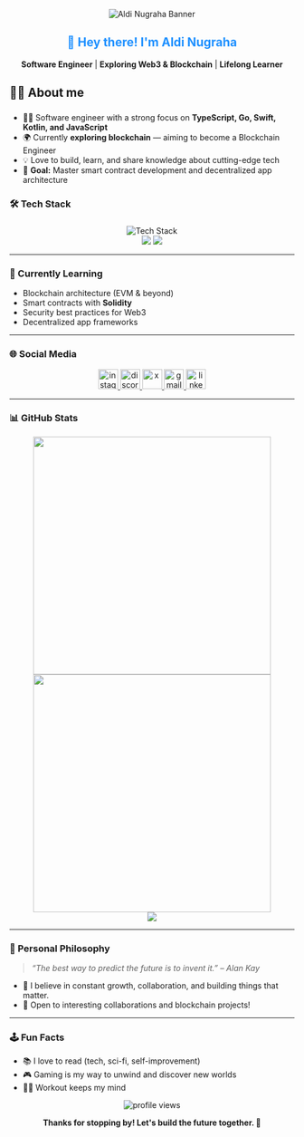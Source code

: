 <p align="center">
  <img src="https://capsule-render.vercel.app/api?type=waving&color=0:b9dfff,100:0c8ce9&height=180&section=header&text=Aldi%20Nugraha&fontSize=42&fontColor=ffffff&animation=twinkling" alt="Aldi Nugraha Banner"/>
</p>

<h2 align="center" style="color:#1e90ff;">👋 Hey there! I'm Aldi Nugraha</h2>
<p align="center">
  <b>Software Engineer</b> | <b>Exploring Web3 & Blockchain</b> | <b>Lifelong Learner</b>
</p>

###

<h2 align="left">👩‍💻 About me</h2>

###

- 🧑‍💻 Software engineer with a strong focus on <b>TypeScript, Go, Swift, Kotlin, and JavaScript</b>
- 🌍 Currently <b>exploring blockchain</b> — aiming to become a Blockchain Engineer
- 💡 Love to build, learn, and share knowledge about cutting-edge tech
- 🎯 <b>Goal:</b> Master smart contract development and decentralized app architecture

###

### 🛠️ Tech Stack

###

<p align="center">
  <img src="https://skillicons.dev/icons?i=typescript,js,go,swift,kotlin,nodejs,react,solidity,git,nuxt,next,remix,vue,svelte,nest" alt="Tech Stack" /><br>
  <img src="https://img.shields.io/badge/-Web3-31C48D?logo=ethereum&logoColor=white" />
  <img src="https://img.shields.io/badge/-Blockchain-4B0082?style=flat-square" />
</p>

---

### 🔭 Currently Learning

- Blockchain architecture (EVM & beyond)
- Smart contracts with <b>Solidity</b>
- Security best practices for Web3
- Decentralized app frameworks

---

###

### 🌐 Social Media

<div align="center">
    <a
        href="https://instagram.com/aldngrha"
        target="_blank"
        rel="noopener noreferrer"
    >
        <img
            src="https://img.shields.io/static/v1?message=Instagram&logo=instagram&label=&color=E4405F&logoColor=white&labelColor=&style=for-the-badge"
            height="35"
            alt="instagram logo"
        />
    </a>
    <a
        href="https://discord.com/users/268245078420619264"
        target="_blank"
        rel="noopener noreferrer"
    >
        <img
            src="https://img.shields.io/static/v1?message=Discord&logo=discord&label=&color=7289DA&logoColor=white&labelColor=&style=for-the-badge"
            height="35"
            alt="discord logo"
        />
    </a>
    <a
        href="https://x.com/kulidigitall"
        target="_blank"
        rel="noopener noreferrer"
    >
      <img src="https://img.shields.io/badge/-X-000000?logo=x&logoColor=white&style=for-the-badge" height="35" alt="x"/>
    </a>
    <a href="mailto:aldi.nugrahatk@gmail.com">
        <img
            src="https://img.shields.io/static/v1?message=Gmail&logo=gmail&label=&color=D14836&logoColor=white&labelColor=&style=for-the-badge"
            height="35"
            alt="gmail logo"
        />
    </a>
    <a
        href="https://linkedin.com/in/aldngrha"
        target="_blank"
        rel="noopener noreferrer"
    >
        <img
            src="https://img.shields.io/static/v1?message=LinkedIn&logo=linkedin&label=&color=0077B5&logoColor=white&labelColor=&style=for-the-badge"
            height="35"
            alt="linkedin logo"
        />
    </a>
</div>

---

### 📊 GitHub Stats

<p align="center">
  <img src="https://github-readme-stats.vercel.app/api?username=aldngrha&show_icons=true&bg_color=cce7ff&title_color=0056a1&text_color=024985&icon_color=0c8ce9&border_color=7cc7ff" width="420" />
  <img src="https://github-readme-streak-stats.herokuapp.com/?user=aldngrha&theme=default&background=cce7ff&currStreakLabel=0056a1&currStreakNum=0c8ce9&sideLabels=024985&sideNums=024985&dates=024985&ring=0c8ce9&fire=0c8ce9&border=7cc7ff" width="420"/>
  <br>
  <img src="https://github-readme-activity-graph.vercel.app/graph?username=aldngrha&bg_color=cce7ff&color=0056a1&line=0c8ce9&point=false&area=true&area_color=083d6e&hide_border=true" />
</p>

---

### 🌱 Personal Philosophy

> <i>“The best way to predict the future is to invent it.” – Alan Kay</i>

- 🧠 I believe in constant growth, collaboration, and building things that matter.
- 🤝 Open to interesting collaborations and blockchain projects!

---

### 🕹️ Fun Facts

- 📚 I love to read (tech, sci-fi, self-improvement)
- 🎮 Gaming is my way to unwind and discover new worlds
- 🏋️‍♂️ Workout keeps my mind

<p align="center">
  <img src="https://komarev.com/ghpvc/?username=aldngrha&label=Profile%20views&color=0e75b6&style=flat" alt="profile views"/>
</p>

<p align="center">
  <b>Thanks for stopping by! Let's build the future together. 🚀</b>
</p>

